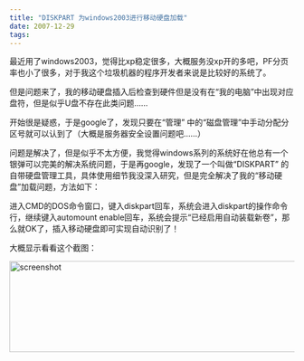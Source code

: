 ```yaml
---
title: "DISKPART 为windows2003进行移动硬盘加载"
date: 2007-12-29
tags:
---
```


最近用了windows2003，觉得比xp稳定很多，大概服务没xp开的多吧，PF分页率也小了很多，对于我这个垃圾机器的程序开发者来说是比较好的系统了。

但是问题来了，我的移动硬盘插入后检查到硬件但是没有在“我的电脑”中出现对应盘符，但是似乎U盘不存在此类问题……

开始很是疑惑，于是google了，发现只要在“管理” 中的“磁盘管理”中手动分配分区号就可以认到了（大概是服务器安全设置问题吧……）

问题是解决了，但是似乎不太方便，我觉得windows系列的系统好在他总有一个银弹可以完美的解决系统问题，于是再google，发现了一个叫做“DISKPART” 的自带硬盘管理工具，具体使用细节我没深入研究，但是完全解决了我的“移动硬盘”加载问题，方法如下：

进入CMD的DOS命令窗口，键入diskpart回车，系统会进入diskpart的操作命令行，继续键入automount enable回车，系统会提示“已经启用自动装载新卷”，那么就OK了，插入移动硬盘即可实现自动识别了！

大概显示看看这个截图：

<img src="http://photo14.yupoo.com/20071229/172648_774162697_gpzxppxa.jpg" alt="screenshot" height="161" width="522" />
